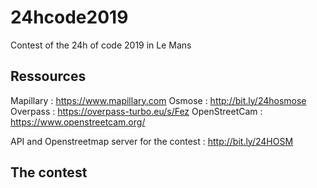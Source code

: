 # 24hcode2019
Contest of the 24h of code 2019 in Le Mans


## Ressources
Mapillary : https://www.mapillary.com
Osmose : http://bit.ly/24hosmose
Overpass : https://overpass-turbo.eu/s/Fez
OpenStreetCam : https://www.openstreetcam.org/

API and Openstreetmap server for the contest : http://bit.ly/24HOSM


## The contest

